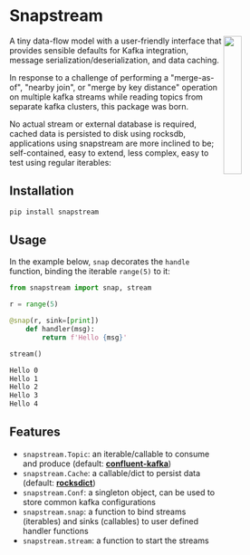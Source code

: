 # Snapstream

<img src="https://github.com/Menziess/snapstream/blob/feature/github-actions/res/logo.png?raw=true" width="25%" height="25%" align="right" />

A tiny data-flow model with a user-friendly interface that provides sensible defaults for Kafka integration, message serialization/deserialization, and data caching.

In response to a challenge of performing a "merge-as-of", "nearby join", or "merge by key distance" operation on multiple kafka streams while reading topics from separate kafka clusters, this package was born.

No actual stream or external database is required, cached data is persisted to disk using rocksdb, applications using snapstream are more inclined to be; self-contained, easy to extend, less complex, easy to test using regular iterables:

## Installation

```sh
pip install snapstream
```

## Usage

In the example below, `snap` decorates the `handle` function, binding the iterable `range(5)` to it:

```py
from snapstream import snap, stream

r = range(5)

@snap(r, sink=[print])
    def handler(msg):
        return f'Hello {msg}'

stream()
```

```sh
Hello 0
Hello 1
Hello 2
Hello 3
Hello 4
```

## Features

- `snapstream.Topic`: an iterable/callable to consume and produce (default: [**confluent-kafka**](https://docs.confluent.io/platform/current/clients/confluent-kafka-python/html/index.html))
- `snapstream.Cache`: a callable/dict to persist data (default: [**rocksdict**](https://congyuwang.github.io/RocksDict/rocksdict.html))
- `snapstream.Conf`: a singleton object, can be used to store common kafka configurations
- `snapstream.snap`: a function to bind streams (iterables) and sinks (callables) to user defined handler functions
- `snapstream.stream`: a function to start the streams
